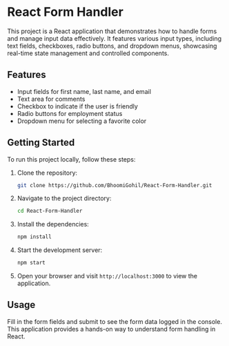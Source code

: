 # React Form Handler

This project is a React application that demonstrates how to handle forms and manage input data effectively. It features various input types, including text fields, checkboxes, radio buttons, and dropdown menus, showcasing real-time state management and controlled components.

## Features

- Input fields for first name, last name, and email
- Text area for comments
- Checkbox to indicate if the user is friendly
- Radio buttons for employment status
- Dropdown menu for selecting a favorite color

## Getting Started

To run this project locally, follow these steps:

1. Clone the repository:

   ```bash
   git clone https://github.com/BhoomiGohil/React-Form-Handler.git
   ```

2. Navigate to the project directory:

   ```bash
   cd React-Form-Handler
   ```

3. Install the dependencies:

   ```bash
   npm install
   ```

4. Start the development server:

   ```bash
   npm start
   ```

5. Open your browser and visit `http://localhost:3000` to view the application.

## Usage

Fill in the form fields and submit to see the form data logged in the console. This application provides a hands-on way to understand form handling in React.
